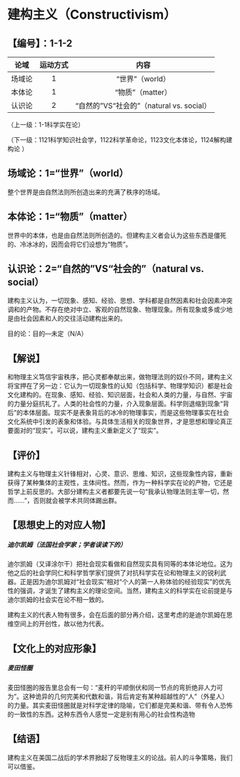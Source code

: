 # 建构主义（Constructivism）
## 【编号】：1-1-2
| 论域 | 运动方式           | 内容 |
|:----:|:----------------:|:----:|
| 场域论   |1 |  “世界”（world）  |
| 本体论   | 1| “物质”（matter）   |
| 认识论   | 2|  “自然的”VS“社会的”（natural vs. social）  |

（上一级：1-1科学实在论）

（下一级：1121科学知识社会学，1122科学革命论，1123文化本体论，1124解构建构论
）

## 场域论：1=“世界”（world）
整个世界是由自然法则所创造出来的充满了秩序的场域。
## 本体论：1=“物质”（matter）
世界中的本体，也是由自然法则所创造的。但建构主义者会认为这些东西是僵死的、冷冰冰的，因而会将它们设想为“物质”。
## 认识论：2=“自然的”VS“社会的”（natural vs. social）
建构主义认为，一切现象、感知、经验、思想、学科都是自然因素和社会因素冲突调和的产物。不存在绝对中立、客观的自然现象、物理现象。所有现象或多或少地是由社会因素和人的交往活动建构出来的。

目的论：目的—未定（N/A）

## 【解说】
和物理主义笃信宇宙秩序，把心灵都奉献出来，做物理法则的奴仆不同，建构主义将宝押在了另一边：它认为一切现象性的认知（包括科学、物理学知识）都是社会文化建构的。在现象、感知、经验、知识层面，社会和人类的力量，与自然、宇宙的力量分庭抗礼了。人类的社会性的力量，介入现象层面。科学则退缩到现象“背后”的本体层面。现实不是表象背后的冰冷的物理事实，而是这些物理事实在社会文化系统中引发的表象和体验。与具体生活相关的现象世界，才是思想和理论真正要面对的“现实”。可以说，建构主义重新定义了“现实”。
## 【评价】
建构主义与物理主义针锋相对，心灵、意识、思维、知识，这些现象性内容，重新获得了某种集体的主观性，主体间性。然而，作为一种科学实在论的产物，它还是哲学上前反思的。大部分建构主义者都要先说一句“我承认物理法则主宰一切，然而……”，否则就会被学术共同体踢出群。

## 【思想史上的对应人物】
##### 迪尔凯姆（法国社会学家；学者误读下的）
迪尔凯姆（又译涂尔干）把社会现实看做和自然现实具有同等的本体论地位。这为他之后的社会学同仁和科学哲学家们提供了对抗科学实在论和物理主义的锐利武器。正是因为迪尔凯姆对“社会现实”相对“个人的第一人称体验的经验现实”的优先性的强调，才诞生了建构主义的理论空间。当然，建构主义的科学实在论前提是与迪尔凯姆的社会实在论不相一致的。

建构主义的代表人物有很多，会在后面的部分再介绍，这里考虑的是迪尔凯姆在思维空间上的开创性，故以他为代表。
## 【文化上的对应形象】
##### 麦田怪圈
麦田怪圈的报告里总会有一句：“麦秆的平顺倒伏和同一节点的弯折绝非人力可为”。这种诡异的几何完美和代数和谐，背后肯定有某种超越性的“人”（外星人）的力量。其实麦田怪圈就是对科学定律的隐喻，它们都是完美和谐、带有令人恐怖的一致性的东西。这种东西令人感觉一定是别有用心的社会性构造物

## 【结语】
建构主义在美国二战后的学术界掀起了反物理主义的论战。前人的斗争策略，我们可以借鉴。
